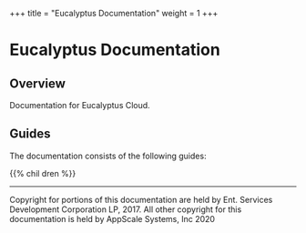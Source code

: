 +++
title = "Eucalyptus Documentation"
weight = 1
+++

# Eucalyptus Documentation

## Overview

Documentation for Eucalyptus Cloud.

## Guides

The documentation consists of the following guides:

{{% chil dren %}}

---
Copyright for portions of this documentation are held by Ent. Services Development Corporation LP, 2017. All other copyright for this documentation is held by AppScale Systems, Inc 2020 

